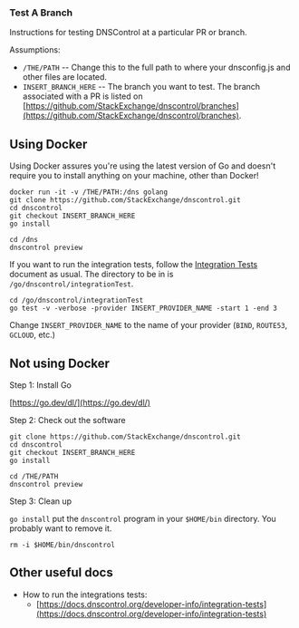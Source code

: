 ### Test A Branch

Instructions for testing DNSControl at a particular PR or branch.

Assumptions:
* `/THE/PATH` -- Change this to the full path to where your dnsconfig.js and other files are located.
* `INSERT_BRANCH_HERE` -- The branch you want to test.  The branch associated with a PR is listed on [https://github.com/StackExchange/dnscontrol/branches](https://github.com/StackExchange/dnscontrol/branches).

## Using Docker

Using Docker assures you're using the latest version of Go and doesn't require you to install anything on your machine, other than Docker!

```shell
docker run -it -v /THE/PATH:/dns golang
git clone https://github.com/StackExchange/dnscontrol.git
cd dnscontrol
git checkout INSERT_BRANCH_HERE
go install
```

```shell
cd /dns
dnscontrol preview
```

If you want to run the integration tests, follow the
[Integration Tests](https://docs.dnscontrol.org/developer-info/integration-tests) document
as usual. The directory to be in is `/go/dnscontrol/integrationTest`.

```shell
cd /go/dnscontrol/integrationTest
go test -v -verbose -provider INSERT_PROVIDER_NAME -start 1 -end 3
```

Change `INSERT_PROVIDER_NAME` to the name of your provider (`BIND`, `ROUTE53`, `GCLOUD`, etc.)

## Not using Docker

Step 1: Install Go

[https://go.dev/dl/](https://go.dev/dl/)

Step 2: Check out the software

```shell
git clone https://github.com/StackExchange/dnscontrol.git
cd dnscontrol
git checkout INSERT_BRANCH_HERE
go install
```

```shell
cd /THE/PATH
dnscontrol preview
```

Step 3: Clean up

`go install` put the `dnscontrol` program in your `$HOME/bin` directory. You probably want to remove it.

```shell
rm -i $HOME/bin/dnscontrol
```

## Other useful docs

* How to run the integrations tests:
  * [https://docs.dnscontrol.org/developer-info/integration-tests](https://docs.dnscontrol.org/developer-info/integration-tests)
